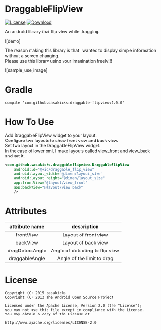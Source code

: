 # DraggableFlipView
[![License](https://img.shields.io/badge/license-Apache%202-blue.svg)](https://www.apache.org/licenses/LICENSE-2.0)
[![Download](https://api.bintray.com/packages/sasakicks/maven/DraggableFlipView/images/download.svg)](https://bintray.com/sasakicks/maven/DraggableFlipView/_latestVersion)

An android library that flip view while dragging.

![demo]  


The reason making this library is that I wanted to display simple information without a screen changing.  
Please use this library using your imagination freely!!!

![sample_use_image]


# Gradle
```
compile 'com.github.sasakicks:draggable-flipview:1.0.0'
```

# How To Use
Add DraggableFlipView widget to your layout.  
Configure two layouts to show front view and back view.  
Set two layout in the DraggableFlipView widget.  
In the case of lower xml, I make layouts called view_front and view_back and set it.  

```xml
<com.github.sasakicks.draggableflipview.DraggableFlipView
    android:id="@+id/draggable_flip_view"
    android:layout_width="@dimen/layout_size"
    android:layout_height="@dimen/layout_size"
    app:frontView="@layout/view_front"
    app:backView="@layout/view_back"
    />
```

# Attributes

|attribute name|description|
|:-:|:-:|
|frontView|Layout of front view|
|backView|Layout of back view|
|dragDetectAngle|Angle of detecting to flip view|
|draggableAngle|Angle of the limit to drag |

# License
```
Copyright (C) 2015 sasakicks
Copyright (C) 2013 The Android Open Source Project

Licensed under the Apache License, Version 2.0 (the "License");
you may not use this file except in compliance with the License.
You may obtain a copy of the License at

http://www.apache.org/licenses/LICENSE-2.0